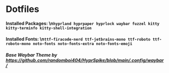 # Dotfiles

#### Installed Packages: \n`hyprland hyprpaper hyprlock waybar fuzzel kitty kitty-terminfo kitty-shell-integration`
#### Installed Fonts: \n`ttf-firacode-nerd ttf-jetbrains-mono ttf-roboto ttf-roboto-mono noto-fonts noto-fonts-extra noto-fonts-emoji`

##### Base Waybar Theme by https://github.com/randomboi404/HyprSpike/blob/main/.config/waybar/
